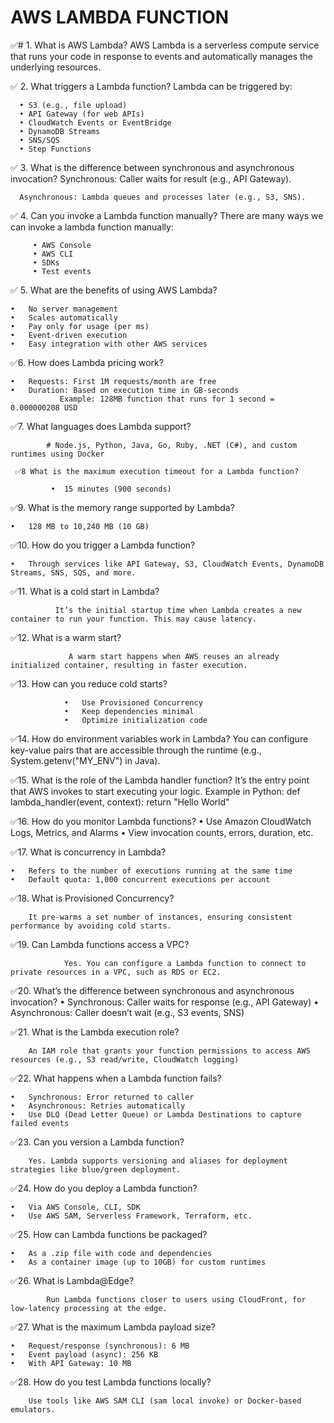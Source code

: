# AWS LAMBDA FUNCTION
 
 ✅#   1. What is AWS Lambda?
AWS Lambda is a serverless compute service that runs your code in response to events and automatically manages the underlying resources.

✅  2. What triggers a Lambda function?
Lambda can be triggered by:
      
      • S3 (e.g., file upload)      
      • API Gateway (for web APIs)      
      • CloudWatch Events or EventBridge      
      • DynamoDB Streams      
      • SNS/SQS      
      • Step Functions


 ✅ 3. What is the difference between synchronous and asynchronous invocation?
      Synchronous: Caller waits for result (e.g., API Gateway).
      
      Asynchronous: Lambda queues and processes later (e.g., S3, SNS).

 ✅ 4. Can you invoke a Lambda function manually?
   There are many ways we can invoke a lambda function manually:
   
         • AWS Console         
         • AWS CLI         
         • SDKs         
         • Test events

  ✅ 5. What are the benefits of using AWS Lambda?
  
	•	No server management 
	•	Scales automatically 
	•	Pay only for usage (per ms) 
	•	Event-driven execution 
	•	Easy integration with other AWS services
 
  ✅6.	 How does Lambda pricing work?
 
	•	Requests: First 1M requests/month are free 
	•	Duration: Based on execution time in GB-seconds 
               Example: 128MB function that runs for 1 second = 0.000000208 USD

  ✅7. What languages does Lambda support?
  
	        # Node.js, Python, Java, Go, Ruby, .NET (C#), and custom runtimes using Docker
         
	 ✅8	What is the maximum execution timeout for a Lambda function?
  
	         •	15 minutes (900 seconds)
          
 ✅9.	What is the memory range supported by Lambda?
 
	•	128 MB to 10,240 MB (10 GB)
 
 ✅10.	How do you trigger a Lambda function?
 
	•	Through services like API Gateway, S3, CloudWatch Events, DynamoDB Streams, SNS, SQS, and more.
 
 ✅11.	What is a cold start in Lambda?
 
              It’s the initial startup time when Lambda creates a new container to run your function. This may cause latency.
              
 ✅12.	What is a warm start?
 
                 A warm start happens when AWS reuses an already initialized container, resulting in faster execution.
                 
 ✅13.	How can you reduce cold starts?
 
            	•	Use Provisioned Concurrency
            	•	Keep dependencies minimal
            	•	Optimize initialization code



✅14. How do environment variables work in Lambda?
                      You can configure key-value pairs that are accessible through the runtime (e.g., System.getenv("MY_ENV") in Java).
		      
✅15. What is the role of the Lambda handler function?
             It’s the entry point that AWS invokes to start executing your logic.
		Example in Python:
		def lambda_handler(event, context):
		    return "Hello World"

✅16. How do you monitor Lambda functions?
	•	Use Amazon CloudWatch Logs, Metrics, and Alarms
	•	View invocation counts, errors, duration, etc.
 
✅17. What is concurrency in Lambda?

	•	Refers to the number of executions running at the same time
	•	Default quota: 1,000 concurrent executions per account
 
✅18.	What is Provisioned Concurrency?

        It pre-warms a set number of instances, ensuring consistent performance by avoiding cold starts.
	
✅19.	Can Lambda functions access a VPC?

                Yes. You can configure a Lambda function to connect to private resources in a VPC, such as RDS or EC2.
✅20.	What’s the difference between synchronous and asynchronous invocation?
	•	Synchronous: Caller waits for response (e.g., API Gateway)
	•	Asynchronous: Caller doesn’t wait (e.g., S3 events, SNS)
 
✅21.	What is the Lambda execution role?

		An IAM role that grants your function permissions to access AWS resources (e.g., S3 read/write, CloudWatch logging)
  
✅22.	What happens when a Lambda function fails?

	•	Synchronous: Error returned to caller
	•	Asynchronous: Retries automatically
	•	Use DLQ (Dead Letter Queue) or Lambda Destinations to capture failed events
 
 ✅23.	Can you version a Lambda function?
 
       	Yes. Lambda supports versioning and aliases for deployment strategies like blue/green deployment.

 ✅24.	How do you deploy a Lambda function?
 
	•	Via AWS Console, CLI, SDK
	•	Use AWS SAM, Serverless Framework, Terraform, etc.
 
 ✅25.	How can Lambda functions be packaged?
 
	•	As a .zip file with code and dependencies
	•	As a container image (up to 10GB) for custom runtimes
 
✅26.	What is Lambda@Edge?

        	Run Lambda functions closer to users using CloudFront, for low-latency processing at the edge.
	
✅27.	What is the maximum Lambda payload size?

	•	Request/response (synchronous): 6 MB
	•	Event payload (async): 256 KB
	•	With API Gateway: 10 MB
✅28.	How do you test Lambda functions locally?

		Use tools like AWS SAM CLI (sam local invoke) or Docker-based emulators.
